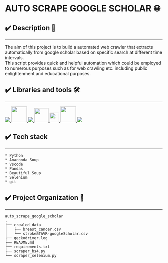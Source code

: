 # **AUTO SCRAPE GOOGLE SCHOLAR 🌐**



## ✔️ **Description** 📑
___
The aim of this project is to build a automated web crawler that extracts automatically from google scholar based on specific search at different time intervals.   
This script provides quick and helpful automation which could be employed to numerous purposes such as for web crawling etc. including public enlightenment and educational purposes.
<!--  -->

## **✔️ Libraries and tools 🛠️**
___
<a href="https://www.python.org" target="_blank"> <img src="https://img.icons8.com/color/48/000000/python.png"/> </a>
<a href="https://git-scm.com/" target="_blank"> <img src="https://img.icons8.com/color/48/000000/git.png" height="50"> </a>
<a href="https://code.visualstudio.com/" target="_blank"> <img src="https://img.icons8.com/color/48/000000/visual-studio-code-2019.png"/>
<img height="45" src="https://img.icons8.com/dusk/64/000000/anaconda.png"/>
<img height="30" src="https://raw.githubusercontent.com/pandas-dev/pandas/761bceb77d44aa63b71dda43ca46e8fd4b9d7422/web/pandas/static/img/pandas.svg">
<a href="https://beautiful-soup-4.readthedocs.io/en/latest/" target="_blank"> <img src="https://git.ir/media/uploads/2020/06/06/beauitful_soup_logo.jpg" height="50"> </a>
<img src="https://img.icons8.com/ios/50/000000/selenium-test-automation.png"/>

##  **✔️ Tech stack**
___
    * Python 
    * Anaconda Soup
    * Vscode 
    * Pandas
    * Beautiful Soup
    * Selenium
    * git 

## **✔️ Project Organization 📌**
___
    auto_scrape_google_scholar
    .
    ├── crawled_data
    │   ├── breast_cancer.csv
    │   └── stroke&TAVR-googleScholar.csv
    ├── geckodriver.log
    ├── README.md
    ├── requirements.txt
    ├── scraper_bs4.py
    └── scraper_selenium.py









